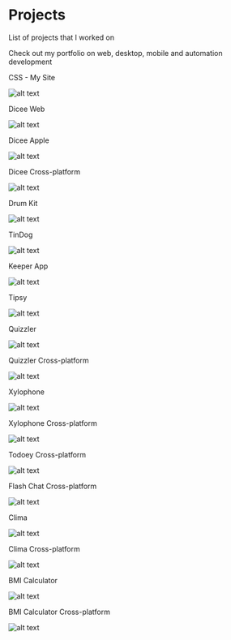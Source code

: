 # Projects

List of projects that I worked on

Check out my portfolio on web, desktop, mobile and automation development

CSS - My Site

![alt text](./images/css_my_site.png)

Dicee Web

![alt text](./images/dicee_web.png)

Dicee Apple

![alt text](./images/dicee_swift.gif)

Dicee Cross-platform

![alt text](./images/dicee_flutter.gif)

Drum Kit

![alt text](./images/drum_kit.png)

TinDog

![alt text](./images/tindog.png)

Keeper App

![alt text](./images/keeper_app.png)

Tipsy

![alt text](./images/tipsy_swift.gif)

Quizzler

![alt text](./images/quizzler_swift.gif)

Quizzler Cross-platform

![alt text](./images/quizzler_flutter.gif)

Xylophone

![alt text](./images/xylophone_swift.gif)

Xylophone Cross-platform

![alt text](./images/xylophone_flutter.gif)

Todoey Cross-platform

![alt text](./images/todoey_flutter.gif)

Flash Chat Cross-platform

![alt text](./images/flash_chat_flutter.gif)

Clima

![alt text](./images/clima_swift.gif)

Clima Cross-platform

![alt text](./images/clima_flutter.gif)

BMI Calculator

![alt text](./images/bmi_calculator_swift.gif)

BMI Calculator Cross-platform

![alt text](./images/bmi_calculator_flutter.gif)
